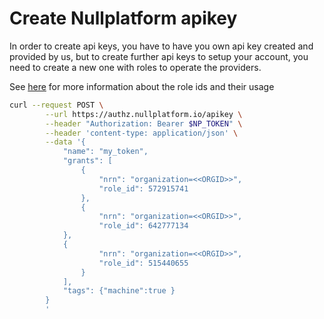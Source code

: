 # Create Nullplatform apikey

In order to create api keys, you have to have you own api key created and provided by us, but to create further api keys to setup your account, you need to create a new one with roles to operate the providers.

See [here](https://docs.nullplatform.com/docs/authorization/api_keys) for more information about the role ids and their usage

```bash
curl --request POST \
        --url https://authz.nullplatform.io/apikey \
        --header "Authorization: Bearer $NP_TOKEN" \
        --header 'content-type: application/json' \
        --data '{
            "name": "my_token",
            "grants": [
                {
                    "nrn": "organization=<<ORGID>>",
                    "role_id": 572915741
                },
                {
                    "nrn": "organization=<<ORGID>>",
                    "role_id": 642777134
            },
            {
                    "nrn": "organization=<<ORGID>>",
                    "role_id": 515440655
                }
            ],
            "tags": {"machine":true }
        }
        '
```

